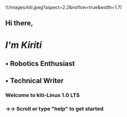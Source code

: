 !(/images/kiti.jpeg?aspect=2.2&noflow=true&width=1.7)


##   Hi there, 

#  *I'm Kiriti*

##   • Robotics Enthusiast
##   • Technical Writer





### Welcome to kiti-Linux 1.0 LTS
### →→ Scroll or type "help" to get started
